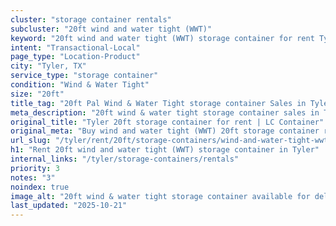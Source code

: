 ```yaml
---
cluster: "storage container rentals"
subcluster: "20ft wind and water tight (WWT)"
keyword: "20ft wind and water tight (WWT) storage container for rent Tyler, TX"
intent: "Transactional-Local"
page_type: "Location-Product"
city: "Tyler, TX"
service_type: "storage container"
condition: "Wind & Water Tight"
size: "20ft"
title_tag: "20ft Pal Wind & Water Tight storage container Sales in Tyler | LC Container"
meta_description: "20ft wind & water tight storage container sales in Tyler. Fast delivery, competitive pricing. Serving storage containers area. Quote ID: X9F. Call (214) 524-4168 for your free quote today."
original_title: "Tyler 20ft storage container for rent | LC Container"
original_meta: "Buy wind and water tight (WWT) 20ft storage container rent with local delivery in Tyler, TX. LC Container — local Since 2003. Request a fast quote today."
url_slug: "/tyler/rent/20ft/storage-containers/wind-and-water-tight-wwt"
h1: "Rent 20ft wind and water tight (WWT) storage container in Tyler"
internal_links: "/tyler/storage-containers/rentals"
priority: 3
notes: "3"
noindex: true
image_alt: "20ft wind & water tight storage container available for delivery in Tyler"
last_updated: "2025-10-21"
---
```


<!-- TODO: Add unique city/inventory copy, images, and internal links here. -->

